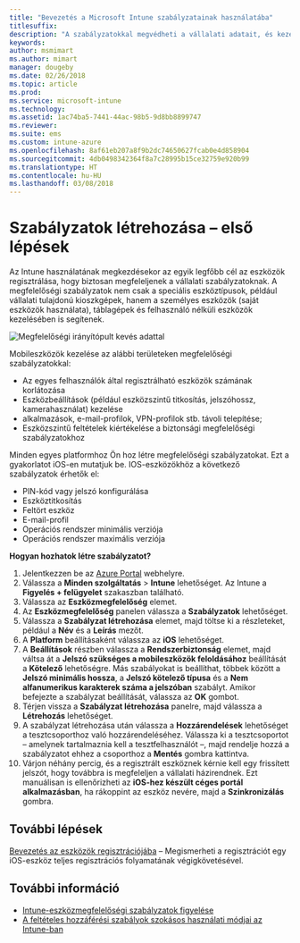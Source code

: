 ```yaml
---
title: "Bevezetés a Microsoft Intune szabályzatainak használatába"
titlesuffix: 
description: "A szabályzatokkal megvédheti a vállalati adatait, és kezelheti a végfelhasználók által a céges erőforrásokhoz való hozzáféréshez használt eszközöket."
keywords: 
author: msmimart
ms.author: mimart
manager: dougeby
ms.date: 02/26/2018
ms.topic: article
ms.prod: 
ms.service: microsoft-intune
ms.technology: 
ms.assetid: 1ac74ba5-7441-44ac-98b5-9d8bb8899747
ms.reviewer: 
ms.suite: ems
ms.custom: intune-azure
ms.openlocfilehash: 8af61eb207a8f9b2dc74650627fcab0e4d858904
ms.sourcegitcommit: 4db0498342364f8a7c28995b15ce32759e920b99
ms.translationtype: HT
ms.contentlocale: hu-HU
ms.lasthandoff: 03/08/2018
---
```

# <a name="get-started-with-creating-policies"></a>Szabályzatok létrehozása – első lépések

Az Intune használatának megkezdésekor az egyik legfőbb cél az eszközök regisztrálása, hogy biztosan megfeleljenek a vállalati szabályzatoknak. A megfelelőségi szabályzatok nem csak a speciális eszköztípusok, például vállalati tulajdonú kioszkgépek, hanem a személyes eszközök (saját eszközök használata), táblagépek és felhasználó nélküli eszközök kezelésében is segítenek.

![Megfelelőségi irányítópult kevés adattal](/intune/media/generic-compliance-dashboard.png)

Mobileszközök kezelése az alábbi területeken megfelelőségi szabályzatokkal:

* Az egyes felhasználók által regisztrálható eszközök számának korlátozása
* Eszközbeállítások (például eszközszintű titkosítás, jelszóhossz, kamerahasználat) kezelése
* alkalmazások, e-mail-profilok, VPN-profilok stb. távoli telepítése;
* Eszközszintű feltételek kiértékelése a biztonsági megfelelőségi szabályzatokhoz

Minden egyes platformhoz Ön hoz létre megfelelőségi szabályzatokat. Ezt a gyakorlatot iOS-en mutatjuk be. IOS-eszközökhöz a következő szabályzatok érhetők el:

* PIN-kód vagy jelszó konfigurálása
* Eszköztitkosítás
* Feltört eszköz
* E-mail-profil
* Operációs rendszer minimális verziója
* Operációs rendszer maximális verziója

__Hogyan hozhatok létre szabályzatot?__

1. Jelentkezzen be az [Azure Portal](https://portal.azure.com) webhelyre.
2. Válassza a **Minden szolgáltatás** > **Intune** lehetőséget. Az Intune a **Figyelés + felügyelet** szakaszban található.
3. Válassza az **Eszközmegfelelőség** elemet.
4. Az **Eszközmegfelelőség** panelen válassza a **Szabályzatok** lehetőséget.
5. Válassza a **Szabályzat létrehozása** elemet, majd töltse ki a részleteket, például a **Név** és a **Leírás** mezőt. 
6. A **Platform** beállításaként válassza az **iOS** lehetőséget.
6. A **Beállítások** részben válassza a **Rendszerbiztonság** elemet, majd váltsa át a **Jelszó szükséges a mobileszközök feloldásához** beállítását a **Kötelező** lehetőségre. Más szabályokat is beállíthat, többek között a **Jelszó minimális hossza**, a **Jelszó kötelező típusa**  és a **Nem alfanumerikus karakterek száma a jelszóban** szabályt. Amikor befejezte a szabályzat beállítását, válassza az **OK** gombot.
7. Térjen vissza a **Szabályzat létrehozása** panelre, majd válassza a **Létrehozás** lehetőséget.
8. A szabályzat létrehozása után válassza a **Hozzárendelések** lehetőséget a tesztcsoporthoz való hozzárendeléséhez. Válassza ki a tesztcsoportot – amelynek tartalmaznia kell a tesztfelhasználót –, majd rendelje hozzá a szabályzatot ehhez a csoporthoz a **Mentés** gombra kattintva.
9. Várjon néhány percig, és a regisztrált eszköznek kérnie kell egy frissített jelszót, hogy továbbra is megfeleljen a vállalati házirendnek. Ezt manuálisan is ellenőrizheti az **iOS-hez készült céges portál alkalmazásban**, ha rákoppint az eszköz nevére, majd a **Szinkronizálás** gombra.

## <a name="next-steps"></a>További lépések

[Bevezetés az eszközök regisztrációjába](get-started-enroll.md) – Megismerheti a regisztrációt egy iOS-eszköz teljes regisztrációs folyamatának végigkövetésével.

## <a name="learn-more"></a>További információ

* [Intune-eszközmegfelelőségi szabályzatok figyelése](compliance-policy-monitor.md)
* [A feltételes hozzáférési szabályok szokásos használati módjai az Intune-ban](conditional-access-intune-common-ways-use.md)
